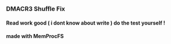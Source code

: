 ### DMACR3 Shuffle Fix
#### Read work good ( i dont know about write ) do the test yourself !
#### made with MemProcFS
